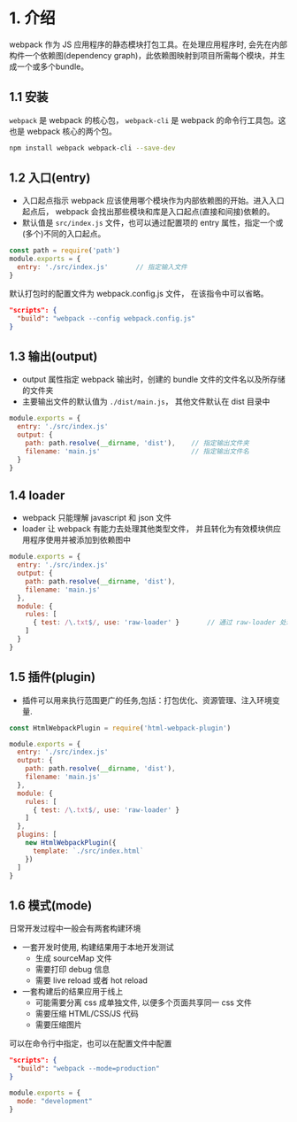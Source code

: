 # 1. 介绍
webpack 作为 JS 应用程序的静态模块打包工具。在处理应用程序时, 会先在内部构件一个依赖图(dependency graph)，此依赖图映射到项目所需每个模块，并生成一个或多个bundle。

## 1.1 安装

`webpack` 是 webpack 的核心包， `webpack-cli` 是 webpack 的命令行工具包。这也是 webpack 核心的两个包。

```bash
npm install webpack webpack-cli --save-dev
```

## 1.2 入口(entry)

+ 入口起点指示 webpack 应该使用哪个模块作为内部依赖图的开始。进入入口起点后， webpack 会找出那些模块和库是入口起点(直接和间接)依赖的。
+ 默认值是 `src/index.js` 文件，也可以通过配置项的 entry 属性，指定一个或(多个)不同的入口起点。

```javascript
const path = require('path')
module.exports = {
  entry: './src/index.js'       // 指定输入文件
}
```

默认打包时的配置文件为 webpack.config.js 文件， 在该指令中可以省略。

```json
"scripts": {
  "build": "webpack --config webpack.config.js"
}
```

## 1.3 输出(output)

+ output 属性指定 webpack 输出时，创建的 bundle 文件的文件名以及所存储的文件夹
+ 主要输出文件的默认值为 `./dist/main.js`， 其他文件默认在 dist 目录中

```javascript
module.exports = {
  entry: './src/index.js'
  output: {
    path: path.resolve(__dirname, 'dist'),    // 指定输出文件夹
    filename: 'main.js'                       // 指定输出文件名
  }
}
```

## 1.4 loader

+ webpack 只能理解 javascript 和 json 文件
+ loader 让 webpack 有能力去处理其他类型文件， 并且转化为有效模块供应用程序使用并被添加到依赖图中

```javascript
module.exports = {
  entry: './src/index.js'
  output: {
    path: path.resolve(__dirname, 'dist'),
    filename: 'main.js'
  },
  module: {
    rules: [
      { test: /\.txt$/, use: 'raw-loader' }       // 通过 raw-loader 处理 txt 结尾文件
    ]
  }
}
```

## 1.5  插件(plugin)

+ 插件可以用来执行范围更广的任务,包括：打包优化、资源管理、注入环境变量.

```javascript
const HtmlWebpackPlugin = require('html-webpack-plugin')

module.exports = {
  entry: './src/index.js'
  output: {
    path: path.resolve(__dirname, 'dist'),
    filename: 'main.js'
  },
  module: {
    rules: [
      { test: /\.txt$/, use: 'raw-loader' }
    ]
  },
  plugins: [
    new HtmlWebpackPlugin({
      template: `./src/index.html`
    })
  ]
}
```

## 1.6 模式(mode)

日常开发过程中一般会有两套构建环境

+ 一套开发时使用, 构建结果用于本地开发测试
  - 生成 sourceMap 文件
  - 需要打印 debug 信息
  - 需要 live reload 或者 hot reload
+ 一套构建后的结果应用于线上
  - 可能需要分离 css 成单独文件, 以便多个页面共享同一 css 文件
  - 需要压缩 HTML/CSS/JS 代码
  - 需要压缩图片

可以在命令行中指定，也可以在配置文件中配置

```json
"scripts": {
  "build": "webpack --mode=production"
}
```

```javascript
module.exports = {
  mode: "development"
}
```
